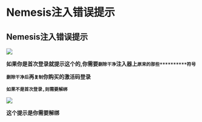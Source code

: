 # Nemesis注入错误提示

## Nemesis注入错误提示

![](https://docs.hzz.im/\~gitbook/image?url=https%3A%2F%2F1382592200-files.gitbook.io%2F%7E%2Ffiles%2Fv0%2Fb%2Fgitbook-x-prod.appspot.com%2Fo%2Fspaces%252F7YXEHggLzaiKwZjRSOD4%252Fuploads%252FTYsIUiJDCa3XAkcHaplC%252F%25E5%2585%258B%25E6%2598%259F%25E8%25A7%25A3%25E7%25BB%2591.png%3Falt%3Dmedia%26token%3D81873f3e-d045-40d1-a821-bfd39245c22e\&width=768\&dpr=4\&quality=100\&sign=42dac51c\&sv=1)

**如果你是首次登录就提示这个的,你需要`删除干净`注入器上`原来的那些**********符号`**

**`删除干净后`再`复制`你购买的激活码登录**

**`如果不是首次登录,则需要解绑`**

![](https://docs.hzz.im/\~gitbook/image?url=https%3A%2F%2F1382592200-files.gitbook.io%2F%7E%2Ffiles%2Fv0%2Fb%2Fgitbook-x-prod.appspot.com%2Fo%2Fspaces%252F7YXEHggLzaiKwZjRSOD4%252Fuploads%252F5yPNfK7QuXcHrPryKXgW%252Fimage.png%3Falt%3Dmedia%26token%3D2ed615d7-0627-4ef6-98bf-e266451e053d\&width=768\&dpr=4\&quality=100\&sign=d268e93d\&sv=1)

**这个提示是你需要解绑**
